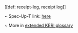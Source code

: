 [[def: receipt-log, receipt log]]

~ Spec-Up-T link: <a href='https://weboftrust.github.io/WOT-terms/docs/glossary/receipt-log'>here</a>

~ More in <a href="https://weboftrust.github.io/WOT-terms/docs/glossary/receipt-log">extended KERI glossary</a>

